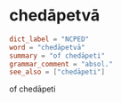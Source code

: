 # chedāpetvā

``` toml
dict_label = "NCPED"
word = "chedāpetvā"
summary = "of chedāpeti"
grammar_comment = "absol."
see_also = ["chedāpeti"]
```

of chedāpeti

